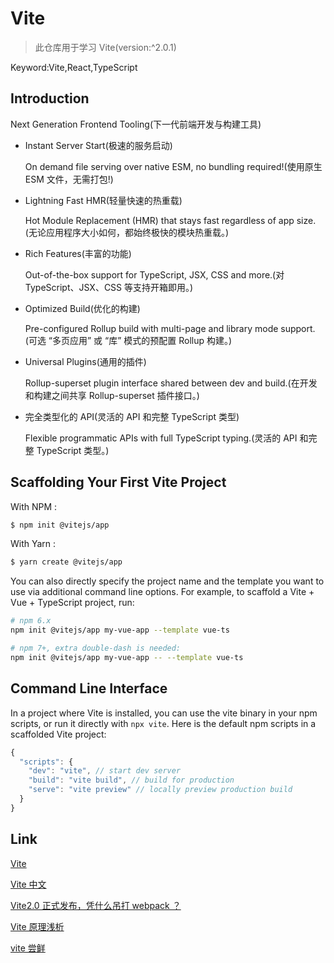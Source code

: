 # Vite

> 此仓库用于学习 Vite(version:^2.0.1)

Keyword:Vite,React,TypeScript

## Introduction

Next Generation Frontend Tooling(下一代前端开发与构建工具)

- Instant Server Start(极速的服务启动)

  On demand file serving over native ESM, no bundling required!(使用原生 ESM 文件，无需打包!)

- Lightning Fast HMR(轻量快速的热重载)

  Hot Module Replacement (HMR) that stays fast regardless of app size.(无论应用程序大小如何，都始终极快的模块热重载。)

- Rich Features(丰富的功能)

  Out-of-the-box support for TypeScript, JSX, CSS and more.(对 TypeScript、JSX、CSS 等支持开箱即用。)

- Optimized Build(优化的构建)

  Pre-configured Rollup build with multi-page and library mode support.(可选 “多页应用” 或 “库” 模式的预配置 Rollup 构建。)

- Universal Plugins(通用的插件)

  Rollup-superset plugin interface shared between dev and build.(在开发和构建之间共享 Rollup-superset 插件接口。)

- 完全类型化的 API(灵活的 API 和完整 TypeScript 类型)

  Flexible programmatic APIs with full TypeScript typing.(灵活的 API 和完整 TypeScript 类型。)

## Scaffolding Your First Vite Project

With NPM :

```bash
$ npm init @vitejs/app
```

With Yarn :

```bash
$ yarn create @vitejs/app
```

You can also directly specify the project name and the template you want to use via additional command line options. For example, to scaffold a Vite + Vue + TypeScript project, run:

```bash
# npm 6.x
npm init @vitejs/app my-vue-app --template vue-ts

# npm 7+, extra double-dash is needed:
npm init @vitejs/app my-vue-app -- --template vue-ts
```

## Command Line Interface

In a project where Vite is installed, you can use the vite binary in your npm scripts, or run it directly with `npx vite`. Here is the default npm scripts in a scaffolded Vite project:

```js
{
  "scripts": {
    "dev": "vite", // start dev server
    "build": "vite build", // build for production
    "serve": "vite preview" // locally preview production build
  }
}
```

## Link

[Vite](https://vitejs.dev/)

[Vite 中文](https://cn.vitejs.dev/)

[Vite2.0 正式发布，凭什么吊打 webpack ？](https://juejin.cn/post/6931618997251080200#heading-0)

[Vite 原理浅析](https://juejin.cn/post/6844904146915573773#heading-13)

[vite 尝鲜](https://juejin.cn/post/6919104746867556365#heading-2)
